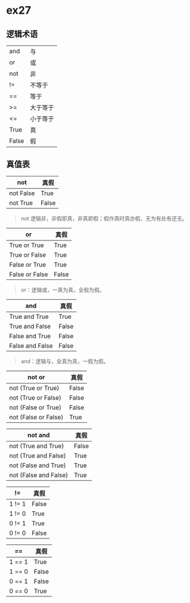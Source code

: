 # ex27

## 逻辑术语

|       |      |
| ----- | ---- |
| and   | 与    |
| or    | 或    |
| not   | 非    |
| !=    | 不等于  |
| ==    | 等于   |
| >=    | 大于等于 |
| <= | 小于等于 |
| True  | 真    |
| False | 假    |

## 真值表

| not       | 真假    |
| --------- | ----- |
| not False | True  |
| not True  | False |

> not 逻辑非，非假即真，非真即假；假作真时真亦假，无为有处有还无。

| or             | 真假    |
| -------------- | ----- |
| True or True | True  |
| True or False  | True  |
| False or True  | True  |
| False or False | False |

> or：逻辑或，一真为真，全假为假。

| and            | 真假    |
| -------------- | ----- |
| True and True  | True  |
| True and False | False |
| False and True | False |
| False and False | False |
> and：逻辑与，全真为真，一假为假。

| not or | 真假  |
| ------ | --- |
|not (True or True)|False|
|not (True or False)|False|
|not (False or True)|False|
|not (False or False)|True|

| not and | 真假  |
| ------ | --- |
|not (True and True)|False|
|not (True and False)|True|
|not (False and True)|True|
|not (False and False)|True|

| != | 真假  |
| ------ | --- |
|1 != 1|False|
|1 != 0|True|
|0 != 1|True|
|0 != 0|False|

|==|真假|
|-|-|
|1 == 1|True|
|1 == 0|False|
|0 == 1|False|
|0 == 0|True|
